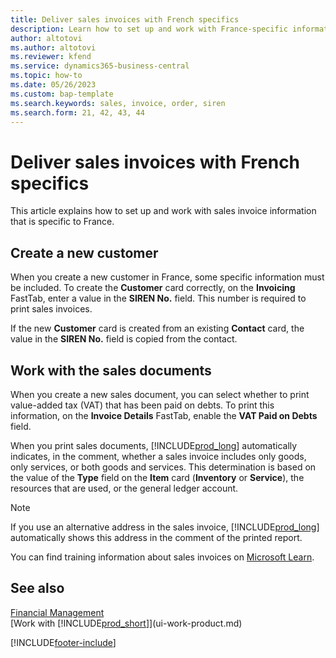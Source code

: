 ```yaml
---
title: Deliver sales invoices with French specifics
description: Learn how to set up and work with France-specific information in French sales invoices.
author: altotovi
ms.author: altotovi
ms.reviewer: kfend
ms.service: dynamics365-business-central
ms.topic: how-to
ms.date: 05/26/2023
ms.custom: bap-template
ms.search.keywords: sales, invoice, order, siren 
ms.search.form: 21, 42, 43, 44
---
```


# Deliver sales invoices with French specifics

This article explains how to set up and work with sales invoice information that is specific to France.

## Create a new customer

When you create a new customer in France, some specific information must be included. To create the **Customer** card correctly, on the **Invoicing** FastTab, enter a value in the **SIREN No.** field. This number is required to print sales invoices.

If the new **Customer** card is created from an existing **Contact** card, the value in the **SIREN No.** field is copied from the contact.

## Work with the sales documents

When you create a new sales document, you can select whether to print value-added tax (VAT) that has been paid on debts. To print this information, on the **Invoice Details** FastTab, enable the **VAT Paid on Debts** field.

When you print sales documents, [!INCLUDE[prod_long](includes/prod_long.md)] automatically indicates, in the comment, whether a sales invoice includes only goods, only services, or both goods and services. This determination is based on the value of the **Type** field on the **Item** card (**Inventory** or **Service**), the resources that are used, or the general ledger account.

> [!NOTE]
> If you use an alternative address in the sales invoice, [!INCLUDE[prod_long](includes/prod_long.md)] automatically shows this address in the comment of the printed report.

You can find training information about sales invoices on [Microsoft Learn](/learn/modules/process-intrastat-dynamics-365-business-central/index).

## See also

[Financial Management](finance.md)  
[Work with [!INCLUDE[prod_short](includes/prod_short.md)]](ui-work-product.md)

[!INCLUDE[footer-include](includes/footer-banner.md)]
